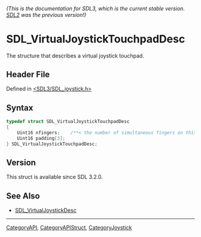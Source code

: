###### (This is the documentation for SDL3, which is the current stable version. [SDL2](https://wiki.libsdl.org/SDL2/) was the previous version!)
# SDL_VirtualJoystickTouchpadDesc

The structure that describes a virtual joystick touchpad.

## Header File

Defined in [<SDL3/SDL_joystick.h>](https://github.com/libsdl-org/SDL/blob/main/include/SDL3/SDL_joystick.h)

## Syntax

```c
typedef struct SDL_VirtualJoystickTouchpadDesc
{
    Uint16 nfingers;    /**< the number of simultaneous fingers on this touchpad */
    Uint16 padding[3];
} SDL_VirtualJoystickTouchpadDesc;
```

## Version

This struct is available since SDL 3.2.0.

## See Also

- [SDL_VirtualJoystickDesc](SDL_VirtualJoystickDesc)

----
[CategoryAPI](CategoryAPI), [CategoryAPIStruct](CategoryAPIStruct), [CategoryJoystick](CategoryJoystick)

